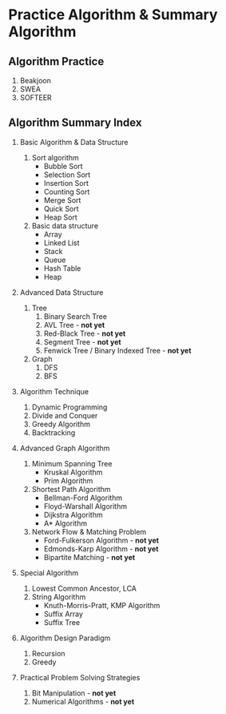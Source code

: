 # Practice Algorithm & Summary Algorithm

## Algorithm Practice

1. Beakjoon
2. SWEA
3. SOFTEER

## Algorithm Summary Index

1. Basic Algorithm & Data Structure
    1. Sort algorithm
        - Bubble Sort
        - Selection Sort
        - Insertion Sort
        - Counting Sort
        - Merge Sort
        - Quick Sort
        - Heap Sort
    2. Basic data structure
        - Array
        - Linked List
        - Stack
        - Queue
        - Hash Table
        - Heap


2. Advanced Data Structure
    1. Tree
        1. Binary Search Tree
        2. AVL Tree - __not yet__
        3. Red-Black Tree - __not yet__
        4. Segment Tree - __not yet__
        5. Fenwick Tree / Binary Indexed Tree - __not yet__
    2. Graph
        1. DFS
        2. BFS


3. Algorithm Technique
    1. Dynamic Programming
    2. Divide and Conquer
    3. Greedy Algorithm
    4. Backtracking


4. Advanced Graph Algorithm
    1. Minimum Spanning Tree
        - Kruskal Algorithm
        - Prim Algorithm
    2. Shortest Path Algorithm
        - Bellman-Ford Algorithm
        - Floyd-Warshall Algorithm
        - Dijkstra Algorithm
        - A* Algorithm
    3. Network Flow & Matching Problem
        - Ford-Fulkerson Algorithm - __not yet__
        - Edmonds-Karp Algorithm - __not yet__
        - Bipartite Matching - __not yet__

5. Special Algorithm
    1. Lowest Common Ancestor, LCA
    2. String Algorithm
        - Knuth-Morris-Pratt, KMP Algorithm
        - Suffix Array
        - Suffix Tree

6. Algorithm Design Paradigm
    1. Recursion
    2. Greedy

7. Practical Problem Solving Strategies
    1. Bit Manipulation - __not yet__
    2. Numerical Algorithms - __not yet__